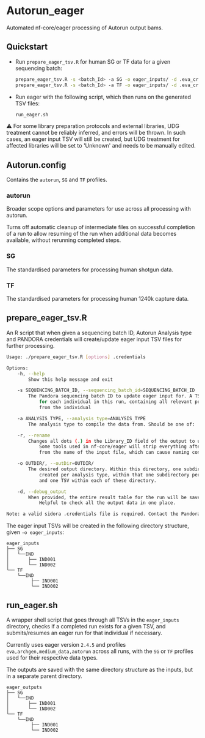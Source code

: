 # Autorun_eager

Automated nf-core/eager processing of Autorun output bams.

## Quickstart

- Run `prepare_eager_tsv.R` for human SG or TF data for a given sequencing batch:

    ```bash
    prepare_eager_tsv.R -s <batch_Id> -a SG -o eager_inputs/ -d .eva_credentials
    prepare_eager_tsv.R -s <batch_Id> -a TF -o eager_inputs/ -d .eva_credentials
    ```

- Run eager with the following script, which then runs on the generated TSV files:

    ```bash
    run_eager.sh
    ```

⚠️ For some library preparation protocols and external libraries, UDG treatment cannot be reliably inferred, and errors will be thrown.
In such cases, an eager input TSV will still be created, but UDG treatment for affected libraries will be set to 'Unknown' and needs to be manually edited.

## Autorun.config

Contains the `autorun`, `SG` and `TF` profiles.

### autorun

Broader scope options and parameters for use across all processing with autorun.

Turns off automatic cleanup of intermediate files on successful completion of a run to allow resuming of the run when additional data becomes available, without rerunning completed steps.

### SG

The standardised parameters for processing human shotgun data.

### TF

The standardised parameters for processing human 1240k capture data.

## prepare_eager_tsv.R

An R script that when given a sequencing batch ID, Autorun Analysis type and PANDORA credentials will create/update eager input TSV files for further processing.

```bash
Usage: ./prepare_eager_tsv.R [options] .credentials

Options:
    -h, --help
        Show this help message and exit

    -s SEQUENCING_BATCH_ID, --sequencing_batch_id=SEQUENCING_BATCH_ID
        The Pandora sequencing batch ID to update eager input for. A TSV file will be prepared
            for each individual in this run, containing all relevant processed BAM files
            from the individual

    -a ANALYSIS_TYPE, --analysis_type=ANALYSIS_TYPE
        The analysis type to compile the data from. Should be one of: 'SG', 'TF'.

    -r, --rename
        Changes all dots (.) in the Library_ID field of the output to underscores (_).
            Some tools used in nf-core/eager will strip everything after the first dot (.)
            from the name of the input file, which can cause naming conflicts in rare cases.

    -o OUTDIR/, --outDir=OUTDIR/
        The desired output directory. Within this directory, one subdirectory will be 
            created per analysis type, within that one subdirectory per individual ID,
            and one TSV within each of these directory.

    -d, --debug_output
        When provided, the entire result table for the run will be saved as '<seq_batch_ID>.results.txt'.
            Helpful to check all the output data in one place.

Note: a valid sidora .credentials file is required. Contact the Pandora/Sidora team for details.
```

The eager input TSVs will be created in the following directory structure, given `-o eager_inputs`:

```text
eager_inputs
├── SG
│   └──IND
│       ├── IND001
│       └── IND002
└── TF
    └──IND
         ├── IND001
         └── IND002
```

## run_eager.sh

A wrapper shell script that goes through all TSVs in the `eager_inputs` directory, checks if a completed run exists for a given TSV, and submits/resumes an
eager run for that individual if necessary.

Currently uses eager version `2.4.5` and profiles `eva,archgen,medium_data,autorun` across all runs, with the `SG` or `TF` profiles used for their respective
data types.

The outputs are saved with the same directory structure as the inputs, but in a separate parent directory.

```text
eager_outputs
├── SG
│   └──IND
│       ├── IND001
│       └── IND002
└── TF
    └──IND
         ├── IND001
         └── IND002
```
